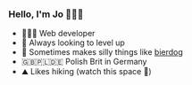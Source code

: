 ### Hello, I'm Jo 🙋🏻‍♀️

- 👩🏻‍💻 Web developer
- 🌱 Always looking to level up
- 🍻 Sometimes makes silly things like [bierdog](https://bierdog.netlify.app/)
- 🇬🇧🇵🇱🇩🇪 Polish Brit in Germany
- ⛰ Likes hiking (watch this space 👀)


<!--
**josurzyn/josurzyn** is a ✨ _special_ ✨ repository because its `README.md` (this file) appears on your GitHub profile.

Here are some ideas to get you started:

- 🔭 I’m currently working on ...
- 🌱 I’m currently learning ...
- 👯 I’m looking to collaborate on ...
- 🤔 I’m looking for help with ...
- 💬 Ask me about ...
- 📫 How to reach me: ...
- 😄 Pronouns: ...
- ⚡ Fun fact: ...
-->
